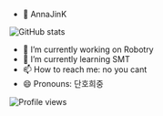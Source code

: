 - 👋 AnnaJinK 

![GitHub stats](https://github-readme-stats.vercel.app/api?username=AnnaJinK&show_icons=true)
- 🔭 I’m currently working on Robotry 
- 🌱 I’m currently learning SMT 
- 📫 How to reach me: no you cant 
- 😄 Pronouns: 단호희중 

![Profile views](https://gpvc.arturio.dev/AnnaJinK) 

